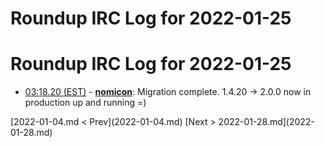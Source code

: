 # Roundup IRC Log for 2022-01-25 #
# Roundup IRC Log for 2022-01-25
* <a href="#03:18.20" id="03:18.20">03:18.20 (EST)</a> - __[nomicon](https://github.com/nomicon)__: Migration complete. 1.4.20 -> 2.0.0 now in production up and running =)

<div class="inpage-footer">
[2022-01-04.md < Prev](2022-01-04.md)
[Next > 2022-01-28.md](2022-01-28.md)
</div>
